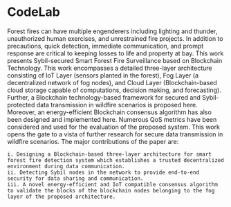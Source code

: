 # CodeLab
Forest fires can have multiple engenderers including lighting and thunder, unauthorized human exercises, and unrestrained fire projects. In addition to precautions, quick detection, immediate communication, and prompt response are critical to keeping losses to life and property at bay. This work presents Sybil-secured Smart Forest Fire Surveillance based on Blockchain Technology. This work encompasses a detailed three-layer architecture consisting of IoT Layer (sensors planted in the forest), Fog Layer (a decentralized network of fog nodes), and Cloud Layer (Blockchain-based cloud storage capable of computations, decision making, and forecasting). Further, a Blockchain technology-based framework for secured and Sybil-protected data transmission in wildfire scenarios is proposed here. Moreover, an energy-efficient Blockchain consensus algorithm has also been designed and implemented here. Numerous QoS metrics have been considered and used for the evaluation of the proposed system. This work opens the gate to a vista of further research for secure data transmission in wildfire scenarios.
The major contributions of the paper are:

    i. Designing a Blockchain-based three-layer architecture for smart forest fire detection system which establishes a trusted decentralized environment during data communication.
    ii. Detecting Sybil nodes in the network to provide end-to-end security for data sharing and communication.
    iii. A novel energy-efficient and IoT compatible consensus algorithm to validate the blocks of the blockchain nodes belonging to the fog layer of the proposed architecture.
